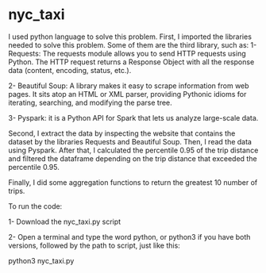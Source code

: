 # nyc_taxi
I used python language to solve this problem. 
First, I imported the libraries needed to solve this problem. Some of them are the third library, such as:
1- Requests: The requests module allows you to send HTTP requests using Python. The HTTP request returns a Response Object with all the response data (content, encoding, status, etc.). 

2- Beautiful Soup: A library makes it easy to scrape information from web pages. It sits atop an HTML or XML parser, providing Pythonic idioms for iterating, searching, and modifying the parse tree. 

3- Pyspark: it is a Python API for Spark that lets us analyze large-scale data.

Second, I extract the data by inspecting the website that contains the dataset by the libraries Requests and Beautiful Soup. Then, I read the data using Pyspark. After that, I calculated the percentile 0.95 of the trip distance and filtered the dataframe depending on the trip distance that exceeded the percentile 0.95. 

Finally, I did some aggregation functions to return the greatest 10 number of trips.

To run the code:

1- Download the nyc_taxi.py script

2- Open a terminal and type the word python, or python3 if you have both versions, followed by the path to script, just like this:

python3 nyc_taxi.py
